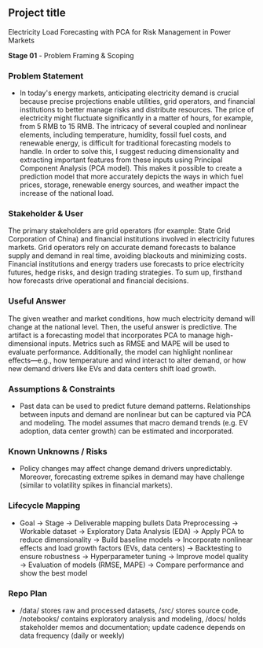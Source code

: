 ## Project title
Electricity Load Forecasting with PCA for Risk Management in Power Markets


**Stage 01** - Problem Framing & Scoping
### Problem Statement
- In today's energy markets, anticipating electricity demand is crucial because precise projections enable utilities, grid operators, and financial institutions to better manage risks and distribute resources. The price of electricity might fluctuate significantly in a matter of hours, for example, from 5 RMB to 15 RMB. The intricacy of several coupled and nonlinear elements, including temperature, humidity, fossil fuel costs, and renewable energy, is difficult for traditional forecasting models to handle. In order to solve this, I suggest reducing dimensionality and extracting important features from these inputs using Principal Component Analysis (PCA model). This makes it possible to create a prediction model that more accurately depicts the ways in which fuel prices, storage, renewable energy sources, and weather impact the increase of the national load.

### Stakeholder & User
The primary stakeholders are grid operators (for example: State Grid Corporation of China) and financial institutions involved in electricity futures markets. Grid operators rely on accurate demand forecasts to balance supply and demand in real time, avoiding blackouts and minimizing costs. Financial institutions and energy traders use forecasts to price electricity futures, hedge risks, and design trading strategies. To sum up, firsthand how forecasts drive operational and financial decisions.

### Useful Answer
The given weather and market conditions, how much electricity demand will change at the national level. Then, the useful answer is predictive. The artifact is a forecasting model that incorporates PCA to manage high-dimensional inputs. Metrics such as RMSE and MAPE will be used to evaluate performance. Additionally, the model can highlight nonlinear effects—e.g., how temperature and wind interact to alter demand, or how new demand drivers like EVs and data centers shift load growth.

### Assumptions & Constraints
- Past data can be used to predict future demand patterns. Relationships between inputs and demand are nonlinear but can be captured via PCA and modeling. The model assumes that macro demand trends (e.g. EV adoption, data center growth) can be estimated and incorporated.
### Known Unknowns / Risks
- Policy changes may affect change demand drivers unpredictably. Moreover, forecasting extreme spikes in demand may have challenge (similar to volatility spikes in financial markets).

### Lifecycle Mapping
- Goal → Stage → Deliverable mapping bullets Data Preprocessing → Workable dataset → Exploratory Data Analysis (EDA) → Apply PCA to reduce dimensionality → Build baseline models → Incorporate nonlinear effects and load growth factors (EVs, data centers) → Backtesting to ensure robustness → Hyperparameter tuning → Improve model quality → Evaluation of models (RMSE, MAPE) → Compare performance and show the best model

### Repo Plan
- /data/ stores raw and processed datasets, /src/ stores source code, /notebooks/ contains exploratory analysis and modeling, /docs/ holds stakeholder memos and documentation; update cadence depends on data frequency (daily or weekly)
